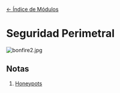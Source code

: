 [<- Índice de Módulos](../HackingFightClub.md)
# Seguridad Perimetral

![bonfire2.jpg](bonfire2.jpg)

## Notas

1. [Honeypots](apuntes/HFC31_10_2024)